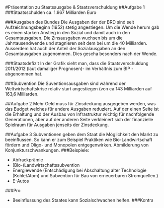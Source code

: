 #Präsentation zu Staatsausgabe & Staatsverschuldung
##Aufgabe 1
###Staatsschulden
ca. 1.967 Milliarden Euro

###Ausgaben des Bundes
Die Ausgaben der der BRD sind seit Aufzeichnungsbeginn (1952) stetig angestiegen. Um die Wende herum gab es einen starken Anstieg in den Sozial und damit auch in den Gesamtausgaben. Die Zinsausgaben wuchsen bis um die Jahrtausendwende und stagnieren seit dem bei um die 40 Milliarden.
Ausserdem hat auch der Anteil der Sozialausgaben an den Gesamtausgaben zugenommen. Dies gescha besonders nach der Wende.

###Staatsdefizit
In der Grafik sieht man, dass die Staatsverschuldung 2011/2012 (laut damaliger Prognosen)- im Verhältnis zum BIP - abgenommen hat.

###Subvention
Die Suventionsausgaben sind während der Weltwirtschaftskrise relativ start angestiegen (von ca 143 Milliarden auf 163,6 Milliarden.

##Aufgabe 2
Mehr Geld muss für Zinsdeckung ausgegeben werden, was das Budget welches für andere Ausgaben reduziert. Auf der einen Seite ist die Erhaltung und der Ausbau von Infrastruktur wichtig für nachfolgende Generationen, aber auf der anderen Seite verkleinert sich der finanzielle Spielraum für Ausgaben jenseits der Zinsdeckung.

##Aufgabe 3
Subventionen geben dem Staat die Möglichkeit den Markt zu beeinflussen. So kann er zum Beispiel Praktiken wie Bio-Landwirtschaft fördern und Oligo- und Monopolen entgegenwirken.
Abmilderung von Konjunkturschwankungen.
###Beispiele:
- Abfrackprämie
- (Bio-)Landwirtschaftssubvention
- Energiewende (Entschädigung bei Abschaltung alter Technologie (Kohle/Atom) und Subvention für Bau von erneuerbaren Stromquellen.)
- E-Autos

###Pro
- Beeinflussung des Staates kann Sozialschwachen helfen.
###Kontra

